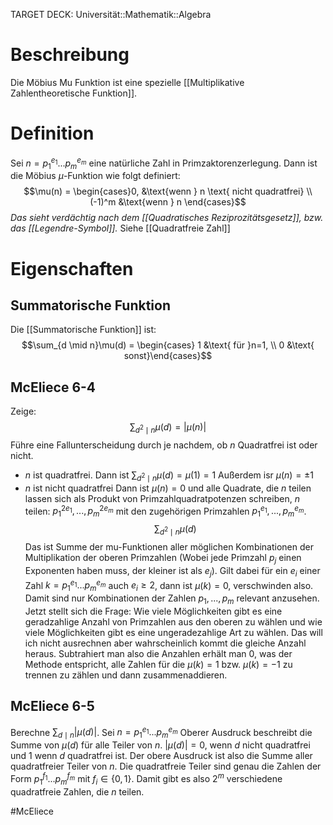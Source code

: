TARGET DECK: Universität::Mathematik::Algebra

# Beschreibung
Die Möbius Mu Funktion ist eine spezielle [[Multiplikative Zahlentheoretische Funktion]].

# Definition
Sei $n = p_1^{e_1}...p_m^{e_m}$ eine natürliche Zahl in Primzaktorenzerlegung.
Dann ist die Möbius $\mu$-Funktion wie folgt definiert:
$$\mu(n) = \begin{cases}0, &\text{wenn } n \text{ nicht quadratfrei} \\
					(-1)^m &\text{wenn } n \end{cases}$$
*Das sieht verdächtig nach dem [[Quadratisches Reziprozitätsgesetz]], bzw. das [[Legendre-Symbol]].*
Siehe [[Quadratfreie Zahl]]
# Eigenschaften
## Summatorische Funktion
Die [[Summatorische Funktion]] ist:
$$\sum_{d \mid n}\mu(d) = \begin{cases} 1 &\text{ für }n=1, \\ 0 &\text{ sonst}\end{cases}$$


## McEliece 6-4
Zeige:
$$\sum_{d^2 \mid n}\mu(d) = |\mu(n)|$$
Führe eine Fallunterscheidung durch je nachdem, ob $n$ Quadratfrei ist oder nicht.
- $n$ ist quadratfrei.
  Dann ist $\sum_{d^2\mid n}\mu(d) = \mu(1) = 1$
  Außerdem isr $\mu(n) =  \pm 1$
- $n$ ist nicht quadratfrei
  Dann ist $\mu(n) = 0$ und alle Quadrate, die $n$ teilen lassen sich als Produkt von Primzahlquadratpotenzen schreiben, $n$ teilen: $p_1^{2e_1}, ..., p_m^{2e_m}$ mit den zugehörigen Primzahlen $p_1^{e_1}, ..., p_m^{e_m}$.
  $$\sum_{d^2 \mid n}\mu(d)$$
Das ist Summe der mu-Funktionen aller möglichen Kombinationen der Multiplikation der oberen Primzahlen (Wobei jede Primzahl $p_j$ einen Exponenten haben muss, der kleiner ist als $e_j$). Gilt dabei für ein $e_i$ einer Zahl $k = p_1^{e_1} ... p_m^{e_m}$ auch $e_i\geq 2$, dann ist $\mu(k) = 0$, verschwinden also.
Damit sind nur Kombinationen der Zahlen $p_1, ..., p_m$ relevant anzusehen.
Jetzt stellt sich die Frage: Wie viele Möglichkeiten gibt es eine geradzahlige Anzahl von Primzahlen aus den oberen zu wählen und wie viele Möglichkeiten gibt es eine ungeradezahlige Art zu wählen. Das will ich nicht ausrechnen aber wahrscheinlich kommt die gleiche Anzahl heraus. Subtrahiert man also die Anzahlen erhält man $0$, was der Methode entspricht, alle Zahlen für die $\mu(k) = 1$ bzw. $\mu(k) = -1$ zu trennen zu zählen und dann zusammenaddieren.

## McEliece 6-5
Berechne $\sum_{d \mid n} |\mu(d)|$.
Sei $n = p_1^{e_1}...p_m^{e_m}$
Oberer Ausdruck beschreibt die Summe von $\mu(d)$ für alle Teiler von $n$. $|\mu(d)| = 0$, wenn $d$ nicht quadratfrei und $1$ wenn $d$ quadratfrei ist. Der obere Ausdruck ist also die Summe aller quadratfreier Teiler von $n$. Die quadratfreie Teiler sind genau die Zahlen der Form $p_1^{f_1}...p_m^{f_m}$ mit $f_i \in \{0, 1\}$.
Damit gibt es also $2^m$ verschiedene quadratfreie Zahlen, die $n$ teilen.


$\newcommand{\Q}{\mathbb Q}$
$\newcommand{\R}{\mathbb R}$
$\newcommand{\C}{\mathbb C}$
$\newcommand{\F}{\mathbb F}$
$\newcommand{\Z}{\mathbb Z}$
$\newcommand{\N}{\mathbb N}$
$\newcommand{\a}{\alpha}$

#McEliece 



